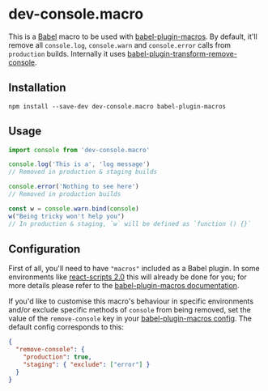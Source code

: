 # dev-console.macro

This is a [Babel](https://babeljs.io/) macro to be used with [babel-plugin-macros](https://www.npmjs.com/package/babel-plugin-macros). By default, it'll remove all `console.log`, `console.warn` and `console.error` calls from `production` builds. Internally it uses [babel-plugin-transform-remove-console](https://babeljs.io/docs/plugins/transform-remove-console/).

## Installation

```
npm install --save-dev dev-console.macro babel-plugin-macros
```

## Usage

```js
import console from 'dev-console.macro'

console.log('This is a', 'log message')
// Removed in production & staging builds

console.error('Nothing to see here')
// Removed in production builds

const w = console.warn.bind(console)
w("Being tricky won't help you")
// In production & staging, `w` will be defined as `function () {}`
```

## Configuration

First of all, you'll need to have `"macros"` included as a Babel plugin. In some environments like [react-scripts 2.0](https://github.com/facebook/create-react-app/issues/3815) this will already be done for you; for more details please refer to the [babel-plugin-macros documentation](https://github.com/kentcdodds/babel-plugin-macros/blob/master/other/docs/user.md).

If you'd like to customise this macro's behaviour in specific environments and/or exclude specific methods of `console` from being removed, set the value of the `remove-console` key in your [babel-plugin-macros config](https://github.com/kentcdodds/babel-plugin-macros/blob/master/other/docs/author.md#config-experimental). The default config corresponds to this:

```json
{
  "remove-console": {
    "production": true,
    "staging": { "exclude": ["error"] }
  }
}
```
